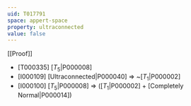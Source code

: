 ```yaml
---
uid: T017791
space: appert-space
property: ultraconnected
value: false
---
```

[[Proof]]

* [T000335] [$T_5$|P000008]
* [I000109] [Ultraconnected|P000040] => ~[$T_1$|P000002]
* [I000100] [$T_5$|P000008] => ([$T_1$|P000002] + [Completely Normal|P000014])

